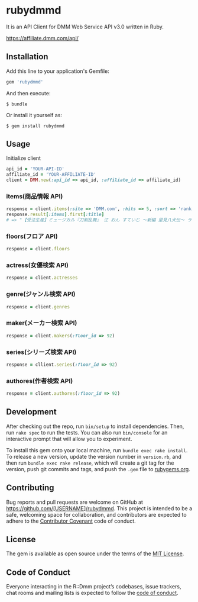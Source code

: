 # rubydmmd

It is an API Client for DMM Web Service API v3.0 written in Ruby.

https://affiliate.dmm.com/api/

## Installation

Add this line to your application's Gemfile:

```ruby
gem 'rubydmmd'
```

And then execute:

    $ bundle

Or install it yourself as:

    $ gem install rubydmmd

## Usage

Initialize client

```rb
api_id = 'YOUR-API-ID'
affiliate_id = 'YOUR-AFFILIATE-ID'
client = DMM.new(:api_id => api_id, :affiliate_id => affiliate_id)
```

### items(商品情報 API)

```rb
response = client.items(:site => 'DMM.com', :hits => 5, :sort => 'rank')
response.result[:items].first[:title]
# => "【受注生産】ミュージカル『刀剣乱舞』 江 おん すていじ 〜新編 里見八犬伝〜 ランダムブロマイド"
```

### floors(フロア API)

```rb
response = client.floors
```

### actress(女優検索 API)

```rb
response = client.actresses
```

### genre(ジャンル検索 API)

```rb
response = client.genres
```

### maker(メーカー検索 API)

```rb
response = client.makers(:floor_id => 92)
```

### series(シリーズ検索 API)

```rb
response = cllient.series(:floor_id => 92)
```

### authores(作者検索 API)

```rb
response = client.authores(:floor_id => 92)
```

## Development

After checking out the repo, run `bin/setup` to install dependencies. Then, run `rake spec` to run the tests. You can also run `bin/console` for an interactive prompt that will allow you to experiment.

To install this gem onto your local machine, run `bundle exec rake install`. To release a new version, update the version number in `version.rb`, and then run `bundle exec rake release`, which will create a git tag for the version, push git commits and tags, and push the `.gem` file to [rubygems.org](https://rubygems.org).

## Contributing

Bug reports and pull requests are welcome on GitHub at https://github.com/[USERNAME]/rubydmmd. This project is intended to be a safe, welcoming space for collaboration, and contributors are expected to adhere to the [Contributor Covenant](http://contributor-covenant.org) code of conduct.

## License

The gem is available as open source under the terms of the [MIT License](https://opensource.org/licenses/MIT).

## Code of Conduct

Everyone interacting in the R::Dmm project’s codebases, issue trackers, chat rooms and mailing lists is expected to follow the [code of conduct](https://github.com/[USERNAME]/rubydmmd/blob/master/CODE_OF_CONDUCT.md).

